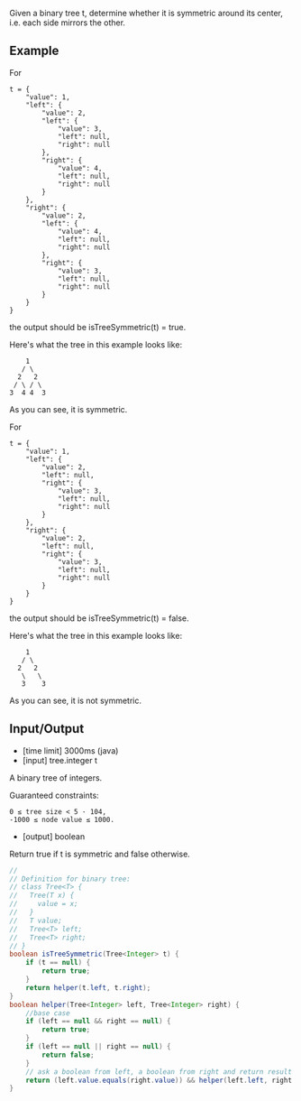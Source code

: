 Given a binary tree t, determine whether it is symmetric around its center, i.e. each side mirrors the other.

## Example

For
```
t = {
    "value": 1,
    "left": {
        "value": 2,
        "left": {
            "value": 3,
            "left": null,
            "right": null
        },
        "right": {
            "value": 4,
            "left": null,
            "right": null
        }
    },
    "right": {
        "value": 2,
        "left": {
            "value": 4,
            "left": null,
            "right": null
        },
        "right": {
            "value": 3,
            "left": null,
            "right": null
        }
    }
}
```
the output should be isTreeSymmetric(t) = true.

Here's what the tree in this example looks like:
```
    1
   / \
  2   2
 / \ / \
3  4 4  3
```
As you can see, it is symmetric.

For
```
t = {
    "value": 1,
    "left": {
        "value": 2,
        "left": null,
        "right": {
            "value": 3,
            "left": null,
            "right": null
        }
    },
    "right": {
        "value": 2,
        "left": null,
        "right": {
            "value": 3,
            "left": null,
            "right": null
        }
    }
}
```
the output should be isTreeSymmetric(t) = false.

Here's what the tree in this example looks like:
```
    1
   / \
  2   2
   \   \
   3    3
```
As you can see, it is not symmetric.

## Input/Output

- [time limit] 3000ms (java)
- [input] tree.integer t

A binary tree of integers.

Guaranteed constraints:
```
0 ≤ tree size < 5 · 104,
-1000 ≤ node value ≤ 1000.
```

- [output] boolean

Return true if t is symmetric and false otherwise.
```java
//
// Definition for binary tree:
// class Tree<T> {
//   Tree(T x) {
//     value = x;
//   }
//   T value;
//   Tree<T> left;
//   Tree<T> right;
// }
boolean isTreeSymmetric(Tree<Integer> t) {
    if (t == null) {
        return true;
    }
    return helper(t.left, t.right);
}
boolean helper(Tree<Integer> left, Tree<Integer> right) {
    //base case
    if (left == null && right == null) {
        return true;
    }
    if (left == null || right == null) {
        return false;
    }
    // ask a boolean from left, a boolean from right and return result upwards
    return (left.value.equals(right.value)) && helper(left.left, right.right) && helper(left.right, right.left);
}
```
